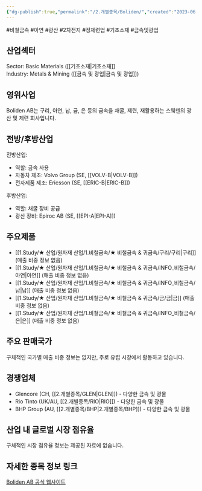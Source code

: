 ```yaml
---
{"dg-publish":true,"permalink":"/2.개별종목/Boliden/","created":"2023-06-04T17:05:22.920+09:00","updated":"2025-06-03T20:05:58.053+09:00"}
---
```


#비철금속 #아연 #광산 #2차전지 #정제련업 #기초소재 #금속및광업


## 산업섹터

Sector: Basic Materials ([[기초소재\|기초소재]]  
Industry: Metals & Mining ([[금속 및 광업\|금속 및 광업]])

## 영위사업

Boliden AB는 구리, 아연, 납, 금, 은 등의 금속을 채굴, 제련, 재활용하는 스웨덴의 광산 및 제련 회사입니다.

## 전방/후방산업

전방산업:

- 역할: 금속 사용
- 자동차 제조: Volvo Group (SE, [[VOLV-B\|VOLV-B]])
- 전자제품 제조: Ericsson (SE, [[ERIC-B\|ERIC-B]])

후방산업:

- 역할: 채굴 장비 공급
- 광산 장비: Epiroc AB (SE, [[EPI-A\|EPI-A]])

## 주요제품

- [[1.Study/★ 산업/원자재 산업/1.비철금속/★ 비철금속 & 귀금속/구리/구리\|구리]] (매출 비중 정보 없음)
- [[1.Study/★ 산업/원자재 산업/1.비철금속/★ 비철금속 & 귀금속/INFO_비철금속/아연\|아연]] (매출 비중 정보 없음)
- [[1.Study/★ 산업/원자재 산업/1.비철금속/★ 비철금속 & 귀금속/INFO_비철금속/납\|납]] (매출 비중 정보 없음)
- [[1.Study/★ 산업/원자재 산업/1.비철금속/★ 비철금속 & 귀금속/금/금\|금]] (매출 비중 정보 없음)
- [[1.Study/★ 산업/원자재 산업/1.비철금속/★ 비철금속 & 귀금속/INFO_비철금속/은\|은]] (매출 비중 정보 없음)

## 주요 판매국가

구체적인 국가별 매출 비중 정보는 없지만, 주로 유럽 시장에서 활동하고 있습니다.

## 경쟁업체

- Glencore (CH, [[2.개별종목/GLEN\|GLEN]]) - 다양한 금속 및 광물
- Rio Tinto (UK/AU, [[2.개별종목/RIO\|RIO]]) - 다양한 금속 및 광물
- BHP Group (AU, [[2.개별종목/BHP\|2.개별종목/BHP]]) - 다양한 금속 및 광물

## 산업 내 글로벌 시장 점유율

구체적인 시장 점유율 정보는 제공된 자료에 없습니다.

## 자세한 종목 정보 링크

[Boliden AB 공식 웹사이트](https://www.boliden.com/)